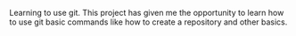 Learning to use git.
This project has given me the opportunity to learn how to use git basic commands like how to create a repository and other basics.

